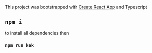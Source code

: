 This project was bootstrapped with [Create React App](https://github.com/facebook/create-react-app) and Typescript

## `npm i`
to install all dependencies
then

### `npm run kek`
